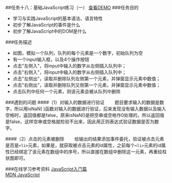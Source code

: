 ##任务十八：基础JavaScript练习（一）
[查看DEMO](https://rawgit.com/cjlalala/2016-IFE/master/phase02/task18/task18.html)
###任务目的
* 学习与实践JavaScript的基本语法、语言特性
* 初步了解JavaScript的事件是什么
* 初步了解JavaScript中的DOM是什么

###任务描述
* 如图，模拟一个队列，队列的每个元素是一个数字，初始队列为空
* 有一个input输入框，以及4个操作按钮
* 点击"左侧入"，将input中输入的数字从左侧插入队列中；
* 点击"右侧入"，将input中输入的数字从右侧插入队列中；
* 点击"左侧出"，读取并删除队列左侧第一个元素，并弹窗显示元素中数值；
* 点击"右侧出"，读取并删除队列又侧第一个元素，并弹窗显示元素中数值；
* 点击队列中任何一个元素，则该元素会被从队列中删除

###遇到的问题
####（1）对输入的数据进行验证
　　题目要求输入的数据是数字，所以用isNaN( )函数对输入的数据进行验证，后来发现没有输入数据以及输入空格时，返回值都是false，原来isNaN()是把空串或空格作0处理的，所以返回值是false，这样空串或空格就检验不出来，因此用正则表达式验证数据是否为数字。

####（2）点击的元素被删除
　　给输出的结果添加事件委托，验证被点击元素是否是```<li>```元素，如果是，就获取被点击元素的id属性，之前每个```<li>```元素的id属性已经绑定了该元素在数组中的序号，所以直接在数组中删除这一元素，再重绘柱状图即可。

###在线学习参考资料
[JavaScript入门篇](http://www.imooc.com/learn/36)<br>
[MDN JavaScript](http://www.imooc.com/learn/36)
